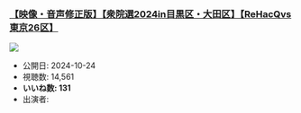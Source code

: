 ### [【映像・音声修正版】【衆院選2024in目黒区・大田区】【ReHacQvs東京26区】](https://www.youtube.com/watch?v=si1fQ1YAcXQ)
[![](https://img.youtube.com/vi/si1fQ1YAcXQ/sddefault.jpg)](https://www.youtube.com/watch?v=si1fQ1YAcXQ)
-   公開日: 2024-10-24
-   視聴数: 14,561
-   **いいね数: 131**
-   出演者: 
